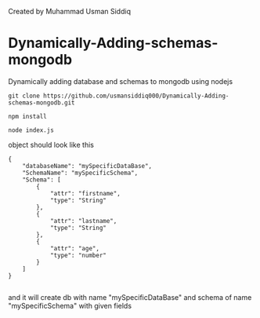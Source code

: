 Created by Muhammad Usman Siddiq
# Dynamically-Adding-schemas-mongodb


Dynamically adding database and schemas to mongodb using nodejs
```
git clone https://github.com/usmansiddiq000/Dynamically-Adding-schemas-mongodb.git
```
```
npm install
```
```
node index.js
```


object should look like this


```
{
    "databaseName": "mySpecificDataBase",
    "SchemaName": "mySpecificSchema",
    "Schema": [
        {
            "attr": "firstname",
            "type": "String"
        },
        {
            "attr": "lastname",
            "type": "String"
        },
        {
            "attr": "age",
            "type": "number"
        }
    ]
}


```


and it will create db with name "mySpecificDataBase"
and schema of name "mySpecificSchema" with given fields
